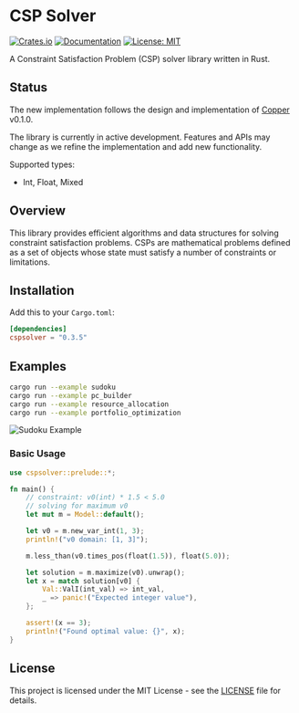 # CSP Solver

[![Crates.io](https://img.shields.io/crates/v/cspsolver.svg?color=blue)](https://crates.io/crates/cspsolver)
[![Documentation](https://docs.rs/cspsolver/badge.svg)](https://docs.rs/cspsolver)
[![License: MIT](https://img.shields.io/badge/License-MIT-blue.svg)](https://opensource.org/licenses/MIT)

A Constraint Satisfaction Problem (CSP) solver library written in Rust.


## Status

The new implementation follows the design and implementation of [Copper](https://docs.rs/copper/0.1.0/copper/) v0.1.0.

The library is currently in active development. Features and APIs may change as we refine the implementation and add new functionality.

Supported types:
- Int, Float, Mixed

## Overview

This library provides efficient algorithms and data structures for solving constraint satisfaction problems. CSPs are mathematical problems defined as a set of objects whose state must satisfy a number of constraints or limitations.


## Installation

Add this to your `Cargo.toml`:

```toml
[dependencies]
cspsolver = "0.3.5"
```


## Examples
```bash
cargo run --example sudoku
cargo run --example pc_builder
cargo run --example resource_allocation
cargo run --example portfolio_optimization
```

![Sudoku Example](https://raw.githubusercontent.com/yourusername/cspsolver/main/img/sudoku.png)


### Basic Usage

```rust
use cspsolver::prelude::*;

fn main() {
    // constraint: v0(int) * 1.5 < 5.0
    // solving for maximum v0
    let mut m = Model::default();

    let v0 = m.new_var_int(1, 3);
    println!("v0 domain: [1, 3]");

    m.less_than(v0.times_pos(float(1.5)), float(5.0));

    let solution = m.maximize(v0).unwrap();
    let x = match solution[v0] {
        Val::ValI(int_val) => int_val,
        _ => panic!("Expected integer value"),
    };

    assert!(x == 3);
    println!("Found optimal value: {}", x);
}
```








## License

This project is licensed under the MIT License - see the [LICENSE](LICENSE) file for details.

